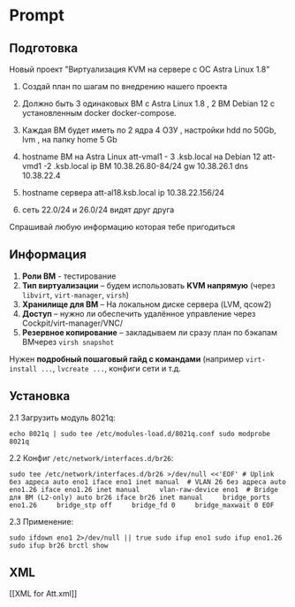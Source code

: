 # Prompt
## Подготовка
Новый проект "Виртуализация KVM на сервере с ОС Astra Linux 1.8"

1. Создай план по шагам по внедрению нашего проекта

2. Должно быть 3 одинаковых ВМ с Astra Linux 1.8 , 2 ВМ Debian 12 с установленным docker docker-compose.

3. Каждая ВМ будет иметь по 2 ядра 4 ОЗУ , настройки hdd по 50Gb, lvm , на папку home 5 Gb

4. hostname ВМ на Astra Linux att-vmal1 - 3 .ksb.local на Debian 12 att-vmd1 -2 .ksb.local
   ip ВМ 10.38.26.80-84/24 gw 10.38.26.1 dns 10.38.22.4

5.  hostname сервера att-al18.ksb.local ip 10.38.22.156/24
6. сеть 22.0/24 и 26.0/24 видят друг друга

Спрашивай любую информацию которая тебе пригодиться

## Информация

1. **Роли ВМ** - тестирование
2. **Тип виртуализации** – будем использовать **KVM напрямую** (через `libvirt`, `virt-manager`, `virsh`)
3. **Хранилище для ВМ** – На локальном диске сервера (LVM, qcow2)
4. **Доступ** – нужно ли обеспечить удалённое управление через Cockpit/virt-manager/VNC/
5. **Резервное копирование** – закладываем ли сразу план по бэкапам ВМчерез `virsh snapshot`
   
Нужен **подробный пошаговый гайд с командами** (например `virt-install ...`, `lvcreate ...`, конфиги сети и т.д.
  
## Установка


2.1 Загрузить модуль 8021q:

`echo 8021q | sudo tee /etc/modules-load.d/8021q.conf sudo modprobe 8021q`

2.2 Конфиг `/etc/network/interfaces.d/br26`:

```
sudo tee /etc/network/interfaces.d/br26 >/dev/null <<'EOF' # Uplink без адреса auto eno1 iface eno1 inet manual  # VLAN 26 без адреса auto eno1.26 iface eno1.26 inet manual     vlan-raw-device eno1  # Bridge для ВМ (L2-only) auto br26 iface br26 inet manual     bridge_ports eno1.26     bridge_stp off     bridge_fd 0     bridge_maxwait 0 EOF
```

2.3 Применение:

`sudo ifdown eno1 2>/dev/null || true sudo ifup eno1 sudo ifup eno1.26 sudo ifup br26 brctl show`

## XML

[[XML for Att.xml]]

